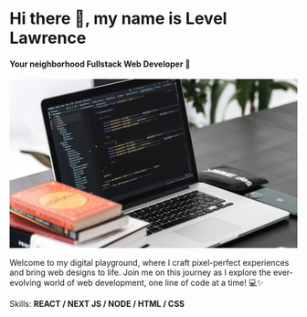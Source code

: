 # Hi there 👋, my name is **Level Lawrence**
#### Your neighborhood Fullstack Web Developer 🚀
![Your neighborhood Frontend Web Developer 🚀](https://github.com/levelhlawrence/levelhlawrence/blob/main/bg-img.jpg)

Welcome to my digital playground, where I craft pixel-perfect experiences and bring web designs to life. Join me on this journey as I explore the ever-evolving world of web development, one line of code at a time! 💻✨ 

Skills: **REACT / NEXT JS / NODE / HTML / CSS**

